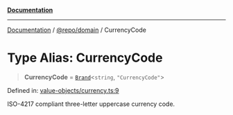[**Documentation**](../../../README.md)

***

[Documentation](../../../README.md) / [@repo/domain](../README.md) / CurrencyCode

# Type Alias: CurrencyCode

> **CurrencyCode** = [`Brand`](Brand.md)\<`string`, `"CurrencyCode"`\>

Defined in: [value-objects/currency.ts:9](https://github.com/o3osatoshi/experiment/blob/f1d231870a1d13a36a9ead236d22edc1fb9797dd/packages/domain/src/value-objects/currency.ts#L9)

ISO-4217 compliant three-letter uppercase currency code.
